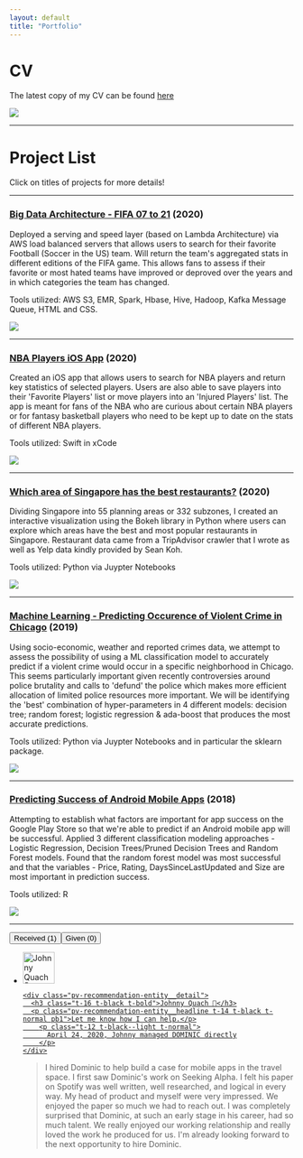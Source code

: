 ```yaml
---
layout: default
title: "Portfolio"
---
```

# CV

The latest copy of my CV can be found [here](https://domteo95.github.io/cv/)

<img src="/assets/img/work.jpg"><br>
<hr>

# Project List

Click on titles of projects for more details!

<hr>

### [Big Data Architecture - FIFA 07 to 21](https://domteo95.github.io/fifa-big-data/) (2020)

Deployed a serving and speed layer (based on Lambda Architecture) via AWS load balanced servers that allows users to search for their favorite Football (Soccer in the US) team. Will return the team's aggregated stats in different editions of the FIFA game. This allows fans to assess if their favorite or most hated teams have improved or deproved over the years and in which categories the team has changed. 

Tools utilized: AWS S3, EMR, Spark, Hbase, Hive, Hadoop, Kafka Message Queue, HTML and CSS.

<img src="/assets/img/fifa.jpg">

<hr>

### [NBA Players iOS App](https://domteo95.github.io/nba-ios-app/) (2020)

Created an iOS app that allows users to search for NBA players and return key statistics of selected players. Users are also able to save players into their 'Favorite Players' list or move players into an 'Injured Players' list. The app is meant for fans of the NBA who are curious about certain NBA players or for fantasy basketball players who need to be kept up to date on the stats of different NBA players.

Tools utilized: Swift in xCode

<img src="/assets/img/nba.jpg">

<hr>

### [Which area of Singapore has the best restaurants?](https://domteo95.github.io/singapore-best-restaurants/) (2020)

Dividing Singapore into 55 planning areas or 332 subzones, I created an interactive visualization using the Bokeh library in Python where users can explore which areas have the best and most popular restaurants in Singapore. Restaurant data came from a TripAdvisor crawler that I wrote as well as Yelp data kindly provided by Sean Koh. 

Tools utilized: Python via Juypter Notebooks

<img src="/assets/img/sg-restaurant.jpg"> 

<hr>

### [Machine Learning - Predicting Occurence of Violent Crime in Chicago](https://domteo95.github.io/ml-crime/) (2019)

Using socio-economic, weather and reported crimes data, we attempt to assess the possibility of using a ML classification model to accurately predict if a violent crime would occur in a specific neighborhood in Chicago. This seems particularly important given recently controversies around police brutality and calls to 'defund' the police which makes more efficient allocation of limited police resources more important. We will be identifying the 'best' combination of hyper-parameters in 4 different models: decision tree; random forest; logistic regression & ada-boost that produces the most accurate predictions. 

Tools utilized: Python via Juypter Notebooks and in particular the sklearn package.

<img src="/assets/img/crime.jpg"> 

<hr>

### [Predicting Success of Android Mobile Apps](https://domteo95.github.io/android-apps-success/) (2018)

Attempting to establish what factors are important for app success on the Google Play Store so that we're able to predict if an Android mobile app will be successful. Applied 3 different classification modeling approaches - Logistic Regression, Decision Trees/Pruned Decision Trees and Random Forest models. Found that the random forest model was most successful and that the variables - Price, Rating, DaysSinceLastUpdated and Size are most important in prediction success. 

Tools utilized: R

<img src="/assets/img/android-app.jpg"> 

<hr>

<div id="ember1013" class="mt1 artdeco-tabs artdeco-tabs--size-t-40 ember-view"><div aria-multiselectable="false" id="ember1014" class="artdeco-tablist artdeco-tablist--no-wrap ember-view" role="tablist"><button tabindex="0" aria-selected="true" aria-expanded="true" id="ember1015" class="ml0 artdeco-tab active artdeco-tab--selected ember-view" role="tab" aria-controls="ember1017">        Received (1)
</button><button tabindex="-1" aria-selected="false" aria-expanded="false" id="ember1016" class="artdeco-tab ember-view" role="tab" aria-controls="ember1025">        Given (0)
</button>
</div>
<div tabindex="0" id="ember1017" class="artdeco-tabpanel active ember-view" role="tabpanel" aria-labelledby="ember1015"><!---->
<div id="ember1018" class="ember-view">          <div id="ember1019" class="ember-view"><ul class="section-info" tabindex="-1">
    <li id="ember1021" class="pv-recommendation-entity ember-view"><div class="pv-recommendation-entity__header">
<a data-control-name="recommendation_details_profile" href="/in/size12font/" id="ember1022" class="pv-recommendation-entity__member ember-view">    <img width="56" src="https://media-exp1.licdn.com/dms/image/C4D35AQG7w9SausMo8Q/profile-framedphoto-shrink_100_100/0/1609773056562?e=1609920000&amp;v=beta&amp;t=_Zkm8j0SEFDBQvd9IePVMbNPswHeGdQ46rFfsaWSyFo" loading="lazy" height="56" alt="Johnny Quach 🏓" id="ember1023" class="EntityPhoto-circle-4 fl lazy-image ember-view">


    <div class="pv-recommendation-entity__detail">
      <h3 class="t-16 t-black t-bold">Johnny Quach 🏓</h3>
      <p class="pv-recommendation-entity__headline t-14 t-black t-normal pb1">Let me know how I can help.</p>
        <p class="t-12 t-black--light t-normal">
          April 24, 2020, Johnny managed DOMINIC directly
        </p>
    </div>
</a></div>
<div class="pv-recommendation-entity__highlights">
  <blockquote class="pv-recommendation-entity__text relative">
    <div id="ember1024" class="ember-view">  <span class="lt-line-clamp__raw-line">I hired Dominic to help build a case for mobile apps in the travel space. I first saw Dominic's work on Seeking Alpha. I felt his paper on Spotify was well written, well researched, and logical in every way. My head of product and myself were very impressed. We enjoyed the paper so much we had to reach out. I was completely surprised that Dominic, at such an early stage in his career, had so much talent. We really enjoyed our working relationship and really loved the work he produced for us. I'm already looking forward to the next opportunity to hire Dominic.</span>

  </blockquote>
</div>
</li>
</ul>
<!----></div>
</div></div>
<div tabindex="0" id="ember1025" class="artdeco-tabpanel artdeco-tabpanel--hidden ember-view" role="tabpanel" aria-labelledby="ember1016" hidden=""><!---->
        <p class="description t-16 t-black--light t-normal mt5">
          You haven’t given any recommendations yet.
        </p>
</div></div>



